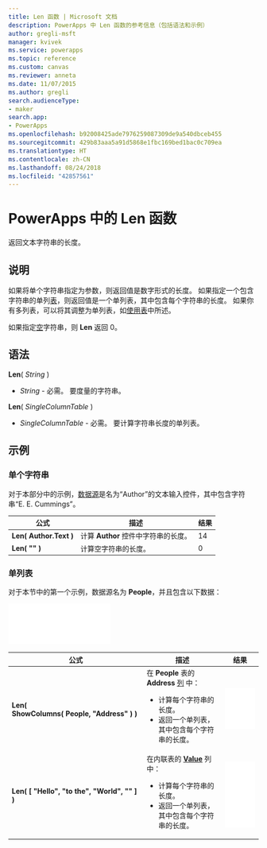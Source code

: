 ```yaml
---
title: Len 函数 | Microsoft 文档
description: PowerApps 中 Len 函数的参考信息（包括语法和示例）
author: gregli-msft
manager: kvivek
ms.service: powerapps
ms.topic: reference
ms.custom: canvas
ms.reviewer: anneta
ms.date: 11/07/2015
ms.author: gregli
search.audienceType:
- maker
search.app:
- PowerApps
ms.openlocfilehash: b92008425ade7976259087309de9a540dbceb455
ms.sourcegitcommit: 429b83aaa5a91d5868e1fbc169bed1bac0c709ea
ms.translationtype: HT
ms.contentlocale: zh-CN
ms.lasthandoff: 08/24/2018
ms.locfileid: "42857561"
---
```

# <a name="len-function-in-powerapps"></a>PowerApps 中的 Len 函数
返回文本字符串的长度。

## <a name="description"></a>说明
如果将单个字符串指定为参数，则返回值是数字形式的长度。  如果指定一个包含字符串的单列[表](../working-with-tables.md)，则返回值是一个单列表，其中包含每个字符串的长度。 如果你有多列表，可以将其调整为单列表，如[使用表](../working-with-tables.md)中所述。

如果指定[空](function-isblank-isempty.md)字符串，则 **Len** 返回 0。

## <a name="syntax"></a>语法
**Len**( *String* )

* *String* - 必需。 要度量的字符串。

**Len**( *SingleColumnTable* )

* *SingleColumnTable* - 必需。 要计算字符串长度的单列表。

## <a name="examples"></a>示例
### <a name="single-string"></a>单个字符串
对于本部分中的示例，[数据源](../working-with-data-sources.md)是名为“Author”的文本输入控件，其中包含字符串“E. E. Cummings”。

| 公式 | 描述 | 结果 |
| --- | --- | --- |
| **Len( Author.Text )** |计算 **Author** 控件中字符串的长度。 |14 |
| **Len( "" )** |计算空字符串的长度。 |0 |

### <a name="single-column-table"></a>单列表
对于本节中的第一个示例，数据源名为 **People**，并且包含以下数据：

![](media/function-len/people-table.png)

| 公式 | 描述 | 结果 |
| --- | --- | --- |
| **Len( ShowColumns(&nbsp;People,&nbsp;"Address"&nbsp;) )** |在 **People** 表的 **Address** [列](../working-with-tables.md#columns) 中：<br><ul><li>计算每个字符串的长度。</li><li>返回一个单列表，其中包含每个字符串的长度。</li> |<style> img { max-width: none } </style> ![](media/function-len/people-table-len.png) |
| **Len( [ "Hello", "to the", "World", "" ] )** |在内联表的 **[Value](function-value.md)** 列中：<br><ul><li>计算每个字符串的长度。</li><li>返回一个单列表，其中包含每个字符串的长度。</li> |![](media/function-len/people-table-len-inline.png) |


